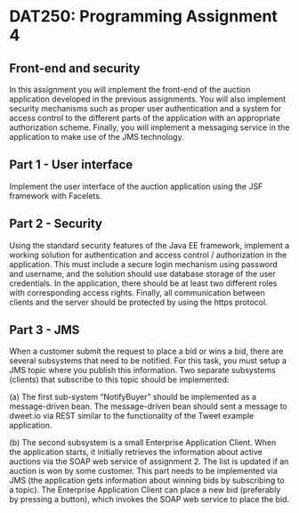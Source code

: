 # DAT250: Programming Assignment 4
## Front-end and security

In this assignment you will implement the front-end of the auction application developed in the previous assignments.
You will also implement security mechanisms such as proper user authentication and a system for access control to the different parts of the application with an appropriate authorization scheme.
Finally, you will implement a messaging service in the application to make use of the JMS technology.

## Part 1 - User interface
Implement the user interface of the auction application using the JSF framework with Facelets.

## Part 2 - Security
Using the standard security features of the Java EE framework, implement a working solution for authentication and access control / authorization in the application. This must include a secure login mechanism using password and username, and the solution should use database storage of the user credentials. In the application, there should be at least two different roles with corresponding access rights. Finally, all communication between clients and the server should be protected by using the https protocol.

## Part 3 - JMS
When a customer submit the request to place a bid or wins a bid, there are several subsystems that
need to be notified. For this task, you must setup a JMS topic where you publish this information.
Two separate subsystems (clients) that subscribe to this topic should be implemented:

(a) The first sub-system “NotifyBuyer” should be implemented as a message-driven bean. The
message-driven bean should sent a message to dweet.io via REST similar to the functionality of the Tweet example application.


(b) The second subsystem is a small Enterprise Application Client.
When the application starts, it initially retrieves the information about active auctions via
the SOAP web service of assignment 2. The list is updated if an auction
is won by some customer. This part needs to be implemented via JMS (the application gets
information about winning bids by subscribing to a topic). The Enterprise Application Client
can place a new bid (preferably by pressing a button), which invokes the SOAP web service
to place the bid.
